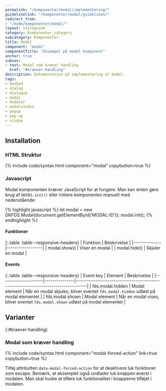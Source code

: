 ```yaml
---
permalink: "/komponenter/modal/implementering/"
guidelinelink: "/komponenter/modal/guidelines/"
redirect_from:
- "/kode/komponenter/modal/"
layout: styleguide
category: Komponenter_category
subcategory: Komponenter
title: Modal
component: "modal"
componentTitle: "Eksempel på modal komponent"
anchor: true
subnav:
- text: Modal som kræver handling
  href: "#kraever-handling"
description: Dokumentation på implementering af modal.
tags:
- besked
- dialog
- dialogue
- modal
- modaler
- modalvindue
- popup
- pop up
- vindue
---
```


## Installation

### HTML Struktur

{% include code/syntax.html component="modal" copybutton=true %}

### Javascript
Modal komponenten kræver JavaScript for at fungere. Man kan enten gøre brug af `DKFDS.init()` eller initiere komponenten manuelt med nedenstående:

{% highlight javascript %}
let modal = new DKFDS.Modal(document.getElementById('MODAL-ID'));
modal.init();
{% endhighlight %}

#### Funktioner

{:.table .table--responsive-headers}
| Funktion     | Beskrivelse      |
|--------------|------------------|
| modal.show() | Viser en modal   |
| modal.hide() | Skjuler en modal |

#### Events

{:.table .table--responsive-headers}
| Event key           | Element       | Beskrivelse                                                                       |
|---------------------|---------------|-----------------------------------------------------------------------------------|
| fds.modal.hidden    | Modal element | Når en modal skjules, bliver eventet `fds.modal.hidden` udløst på modal elementet |
| fds.modal.shown     | Modal element | Når en modal vises, bliver eventet `fds.modal.shown` udløst på modal elementet    |

## Varianter

{:#kraever-handling}
### Modal som kræver handling

{% include code/syntax.html component="modal-forced-action" link=true copybutton=true %}

Tilføj attributten `data-modal-forced-action` for at deaktivere luk funktioner som escape. Bemærk, at eksemplet også undlader luk knappen øverst i modalen. Man skal huske at tilføre luk funktionalitet i knapperne tilføjet i modalen.